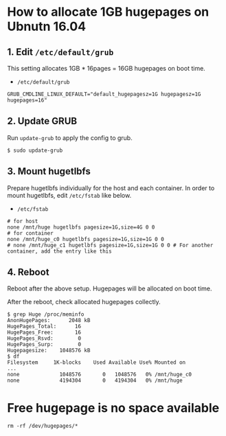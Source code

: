 # How to allocate 1GB hugepages on Ubnutn 16.04

## 1. Edit `/etc/default/grub`

This setting allocates 1GB * 16pages = 16GB hugepages on boot time.

- `/etc/default/grub`

```
GRUB_CMDLINE_LINUX_DEFAULT="default_hugepagesz=1G hugepagesz=1G hugepages=16"
```


## 2. Update GRUB


Run `update-grub` to apply the config to grub.

```console
$ sudo update-grub
```


## 3. Mount hugetlbfs

Prepare hugetlbfs individually for the host and each container.
In order to mount hugetlbfs, edit `/etc/fstab` like below.

- `/etc/fstab`

```
# for host
none /mnt/huge hugetlbfs pagesize=1G,size=4G 0 0
# for container
none /mnt/huge_c0 hugetlbfs pagesize=1G,size=1G 0 0
# none /mnt/huge_c1 hugetlbfs pagesize=1G,size=1G 0 0 # For another container, add the entry like this
```


## 4. Reboot

Reboot after the above setup.
Hugepages will be allocated on boot time.

After the reboot, check allocated hugepages collectly.

```console
$ grep Huge /proc/meminfo
AnonHugePages:      2048 kB
HugePages_Total:      16
HugePages_Free:       16
HugePages_Rsvd:        0
HugePages_Surp:        0
Hugepagesize:    1048576 kB
$ df
Filesystem     1K-blocks    Used Available Use% Mounted on
...
none             1048576       0   1048576   0% /mnt/huge_c0
none             4194304       0   4194304   0% /mnt/huge
```

# Free hugepage is no space available
```
rm -rf /dev/hugepages/*
```


